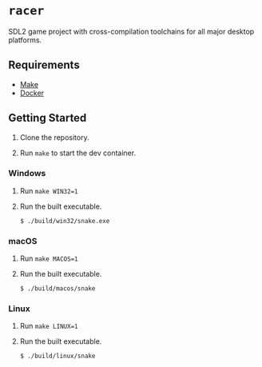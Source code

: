 # `racer`

SDL2 game project with cross-compilation toolchains for all major desktop platforms.

## Requirements
-   [Make](https://www.gnu.org/software/make/)
-   [Docker](https://docs.docker.com/get-docker/)

## Getting Started

1. Clone the repository.

1.  Run `make` to start the dev container.

### Windows

1.  Run `make WIN32=1`

1.  Run the built executable.

    ```
    $ ./build/win32/snake.exe 
    ```

### macOS

1.  Run `make MACOS=1`

1.  Run the built executable.

    ```
    $ ./build/macos/snake
    ```

### Linux

1.  Run `make LINUX=1`

1.  Run the built executable.

    ```
    $ ./build/linux/snake
    ```
